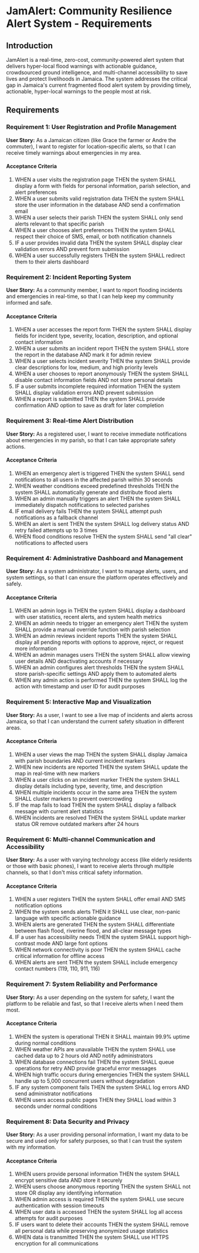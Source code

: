 # JamAlert: Community Resilience Alert System - Requirements

## Introduction

JamAlert is a real-time, zero-cost, community-powered alert system that delivers hyper-local flood warnings with actionable guidance, crowdsourced ground intelligence, and multi-channel accessibility to save lives and protect livelihoods in Jamaica. The system addresses the critical gap in Jamaica's current fragmented flood alert system by providing timely, actionable, hyper-local warnings to the people most at risk.

## Requirements

### Requirement 1: User Registration and Profile Management

**User Story:** As a Jamaican citizen (like Grace the farmer or Andre the commuter), I want to register for location-specific alerts, so that I can receive timely warnings about emergencies in my area.

#### Acceptance Criteria

1. WHEN a user visits the registration page THEN the system SHALL display a form with fields for personal information, parish selection, and alert preferences
2. WHEN a user submits valid registration data THEN the system SHALL store the user information in the database AND send a confirmation email
3. WHEN a user selects their parish THEN the system SHALL only send alerts relevant to that specific parish
4. WHEN a user chooses alert preferences THEN the system SHALL respect their choice of SMS, email, or both notification channels
5. IF a user provides invalid data THEN the system SHALL display clear validation errors AND prevent form submission
6. WHEN a user successfully registers THEN the system SHALL redirect them to their alerts dashboard

### Requirement 2: Incident Reporting System

**User Story:** As a community member, I want to report flooding incidents and emergencies in real-time, so that I can help keep my community informed and safe.

#### Acceptance Criteria

1. WHEN a user accesses the report form THEN the system SHALL display fields for incident type, severity, location, description, and optional contact information
2. WHEN a user submits an incident report THEN the system SHALL store the report in the database AND mark it for admin review
3. WHEN a user selects incident severity THEN the system SHALL provide clear descriptions for low, medium, and high priority levels
4. WHEN a user chooses to report anonymously THEN the system SHALL disable contact information fields AND not store personal details
5. IF a user submits incomplete required information THEN the system SHALL display validation errors AND prevent submission
6. WHEN a report is submitted THEN the system SHALL provide confirmation AND option to save as draft for later completion

### Requirement 3: Real-time Alert Distribution

**User Story:** As a registered user, I want to receive immediate notifications about emergencies in my parish, so that I can take appropriate safety actions.

#### Acceptance Criteria

1. WHEN an emergency alert is triggered THEN the system SHALL send notifications to all users in the affected parish within 30 seconds
2. WHEN weather conditions exceed predefined thresholds THEN the system SHALL automatically generate and distribute flood alerts
3. WHEN an admin manually triggers an alert THEN the system SHALL immediately dispatch notifications to selected parishes
4. IF email delivery fails THEN the system SHALL attempt push notifications as a fallback channel
5. WHEN an alert is sent THEN the system SHALL log delivery status AND retry failed attempts up to 3 times
6. WHEN flood conditions resolve THEN the system SHALL send "all clear" notifications to affected users

### Requirement 4: Administrative Dashboard and Management

**User Story:** As a system administrator, I want to manage alerts, users, and system settings, so that I can ensure the platform operates effectively and safely.

#### Acceptance Criteria

1. WHEN an admin logs in THEN the system SHALL display a dashboard with user statistics, recent alerts, and system health metrics
2. WHEN an admin needs to trigger an emergency alert THEN the system SHALL provide a manual override function with parish selection
3. WHEN an admin reviews incident reports THEN the system SHALL display all pending reports with options to approve, reject, or request more information
4. WHEN an admin manages users THEN the system SHALL allow viewing user details AND deactivating accounts if necessary
5. WHEN an admin configures alert thresholds THEN the system SHALL store parish-specific settings AND apply them to automated alerts
6. WHEN any admin action is performed THEN the system SHALL log the action with timestamp and user ID for audit purposes

### Requirement 5: Interactive Map and Visualization

**User Story:** As a user, I want to see a live map of incidents and alerts across Jamaica, so that I can understand the current safety situation in different areas.

#### Acceptance Criteria

1. WHEN a user views the map THEN the system SHALL display Jamaica with parish boundaries AND current incident markers
2. WHEN new incidents are reported THEN the system SHALL update the map in real-time with new markers
3. WHEN a user clicks on an incident marker THEN the system SHALL display details including type, severity, time, and description
4. WHEN multiple incidents occur in the same area THEN the system SHALL cluster markers to prevent overcrowding
5. IF the map fails to load THEN the system SHALL display a fallback message with current alert statistics
6. WHEN incidents are resolved THEN the system SHALL update marker status OR remove outdated markers after 24 hours

### Requirement 6: Multi-channel Communication and Accessibility

**User Story:** As a user with varying technology access (like elderly residents or those with basic phones), I want to receive alerts through multiple channels, so that I don't miss critical safety information.

#### Acceptance Criteria

1. WHEN a user registers THEN the system SHALL offer email AND SMS notification options
2. WHEN the system sends alerts THEN it SHALL use clear, non-panic language with specific actionable guidance
3. WHEN alerts are generated THEN the system SHALL differentiate between flash flood, riverine flood, and all-clear message types
4. IF a user has accessibility needs THEN the system SHALL support high-contrast mode AND large font options
5. WHEN network connectivity is poor THEN the system SHALL cache critical information for offline access
6. WHEN alerts are sent THEN the system SHALL include emergency contact numbers (119, 110, 911, 116)

### Requirement 7: System Reliability and Performance

**User Story:** As a user depending on the system for safety, I want the platform to be reliable and fast, so that I receive alerts when I need them most.

#### Acceptance Criteria

1. WHEN the system is operational THEN it SHALL maintain 99.9% uptime during normal conditions
2. WHEN weather APIs are unavailable THEN the system SHALL use cached data up to 2 hours old AND notify administrators
3. WHEN database connections fail THEN the system SHALL queue operations for retry AND provide graceful error messages
4. WHEN high traffic occurs during emergencies THEN the system SHALL handle up to 5,000 concurrent users without degradation
5. IF any system component fails THEN the system SHALL log errors AND send administrator notifications
6. WHEN users access public pages THEN they SHALL load within 3 seconds under normal conditions

### Requirement 8: Data Security and Privacy

**User Story:** As a user providing personal information, I want my data to be secure and used only for safety purposes, so that I can trust the system with my information.

#### Acceptance Criteria

1. WHEN users provide personal information THEN the system SHALL encrypt sensitive data AND store it securely
2. WHEN users choose anonymous reporting THEN the system SHALL not store OR display any identifying information
3. WHEN admin access is required THEN the system SHALL use secure authentication with session timeouts
4. WHEN user data is accessed THEN the system SHALL log all access attempts for audit purposes
5. IF users want to delete their accounts THEN the system SHALL remove all personal data while preserving anonymized usage statistics
6. WHEN data is transmitted THEN the system SHALL use HTTPS encryption for all communications
